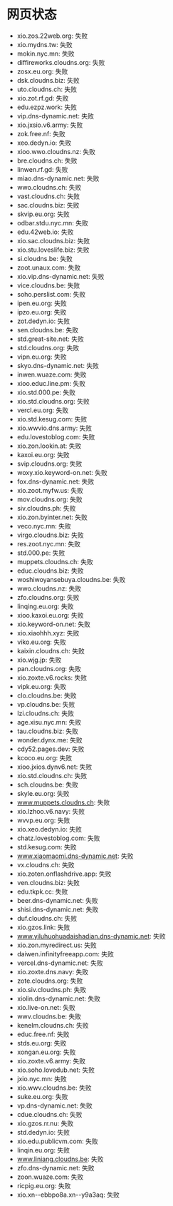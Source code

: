 # 网页状态
- xio.zos.22web.org: 失败
- xio.mydns.tw: 失败
- mokin.nyc.mn: 失败
- diffireworks.cloudns.org: 失败
- zosx.eu.org: 失败
- dsk.cloudns.biz: 失败
- uto.cloudns.ch: 失败
- xio.zot.rf.gd: 失败
- edu.ezpz.work: 失败
- vip.dns-dynamic.net: 失败
- xio.jxsio.v6.army: 失败
- zok.free.nf: 失败
- xeo.dedyn.io: 失败
- xioo.wwo.cloudns.nz: 失败
- bre.cloudns.ch: 失败
- linwen.rf.gd: 失败
- miao.dns-dynamic.net: 失败
- wwo.cloudns.ch: 失败
- vast.cloudns.ch: 失败
- sac.cloudns.biz: 失败
- skvip.eu.org: 失败
- odbar.stdu.nyc.mn: 失败
- edu.42web.io: 失败
- xio.sac.cloudns.biz: 失败
- xio.stu.loveslife.biz: 失败
- si.cloudns.be: 失败
- zoot.unaux.com: 失败
- xio.vip.dns-dynamic.net: 失败
- vice.cloudns.be: 失败
- soho.perslist.com: 失败
- ipen.eu.org: 失败
- ipzo.eu.org: 失败
- zot.dedyn.io: 失败
- sen.cloudns.be: 失败
- std.great-site.net: 失败
- std.cloudns.org: 失败
- vipn.eu.org: 失败
- skyo.dns-dynamic.net: 失败
- inwen.wuaze.com: 失败
- xioo.educ.line.pm: 失败
- xio.std.000.pe: 失败
- xio.std.cloudns.org: 失败
- vercl.eu.org: 失败
- xio.std.kesug.com: 失败
- xio.wwvio.dns.army: 失败
- edu.lovestoblog.com: 失败
- xio.zon.lookin.at: 失败
- kaxoi.eu.org: 失败
- svip.cloudns.org: 失败
- woxy.xio.keyword-on.net: 失败
- fox.dns-dynamic.net: 失败
- xio.zoot.myfw.us: 失败
- mov.cloudns.org: 失败
- siv.cloudns.ph: 失败
- xio.zon.byinter.net: 失败
- veco.nyc.mn: 失败
- virgo.cloudns.biz: 失败
- res.zoot.nyc.mn: 失败
- std.000.pe: 失败
- muppets.cloudns.ch: 失败
- educ.cloudns.biz: 失败
- woshiwoyansebuya.cloudns.be: 失败
- wwo.cloudns.nz: 失败
- zfo.cloudns.org: 失败
- linqing.eu.org: 失败
- xioo.kaxoi.eu.org: 失败
- xio.keyword-on.net: 失败
- xio.xiaohhh.xyz: 失败
- viko.eu.org: 失败
- kaixin.cloudns.ch: 失败
- xio.wjg.jp: 失败
- pan.cloudns.org: 失败
- xio.zoxte.v6.rocks: 失败
- vipk.eu.org: 失败
- clo.cloudns.be: 失败
- vp.cloudns.be: 失败
- lzi.cloudns.ch: 失败
- age.xisu.nyc.mn: 失败
- tau.cloudns.biz: 失败
- wonder.dynx.me: 失败
- cdy52.pages.dev: 失败
- kcoco.eu.org: 失败
- xioo.jxios.dynv6.net: 失败
- xio.std.cloudns.ch: 失败
- sch.cloudns.be: 失败
- skyle.eu.org: 失败
- www.muppets.cloudns.ch: 失败
- xio.lzhoo.v6.navy: 失败
- wvvp.eu.org: 失败
- xio.xeo.dedyn.io: 失败
- chatz.lovestoblog.com: 失败
- std.kesug.com: 失败
- www.xiaomaomi.dns-dynamic.net: 失败
- vx.cloudns.ch: 失败
- xio.zoten.onflashdrive.app: 失败
- ven.cloudns.biz: 失败
- edu.tkpk.cc: 失败
- beer.dns-dynamic.net: 失败
- shisi.dns-dynamic.net: 失败
- duf.cloudns.ch: 失败
- xio.gzos.link: 失败
- www.yiluhuohuadaishadian.dns-dynamic.net: 失败
- xio.zon.myredirect.us: 失败
- daiwen.infinityfreeapp.com: 失败
- vercel.dns-dynamic.net: 失败
- xio.zoxte.dns.navy: 失败
- zote.cloudns.org: 失败
- xio.siv.cloudns.ph: 失败
- xiolin.dns-dynamic.net: 失败
- xio.live-on.net: 失败
- wwv.cloudns.be: 失败
- kenelm.cloudns.ch: 失败
- educ.free.nf: 失败
- stds.eu.org: 失败
- xongan.eu.org: 失败
- xio.zoxte.v6.army: 失败
- xio.soho.lovedub.net: 失败
- jxio.nyc.mn: 失败
- xio.wwv.cloudns.be: 失败
- suke.eu.org: 失败
- vp.dns-dynamic.net: 失败
- cdue.cloudns.ch: 失败
- xio.gzos.rr.nu: 失败
- std.dedyn.io: 失败
- xio.edu.publicvm.com: 失败
- linqin.eu.org: 失败
- www.liniang.cloudns.be: 失败
- zfo.dns-dynamic.net: 失败
- zoon.wuaze.com: 失败
- ricpig.eu.org: 失败
- xio.xn--ebbpo8a.xn--y9a3aq: 失败
